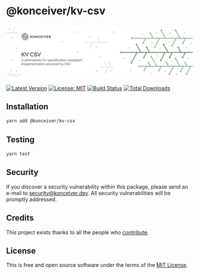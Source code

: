 # @konceiver/kv-csv

<p align="center"><img src="./banner.png" /></p>

[![Latest Version](https://badgen.now.sh/npm/v/@konceiver/kv-csv)](https://www.npmjs.com/package/@konceiver/kv-csv)
[![License: MIT](https://badgen.now.sh/badge/license/MIT/green)](./LICENSE)
[![Build Status](https://img.shields.io/github/workflow/status/konceiver/kv-csv/run-tests?label=tests)](https://img.shields.io/github/workflow/status/konceiver/kv-csv/CI?label=CI)
[![Total Downloads](https://badgen.net/npm/dt/konceiver/kv-csv)](https://npmjs.org/package/@konceiver/kv-csv)

## Installation

```bash
yarn add @konceiver/kv-csv
```

## Testing

```bash
yarn test
```

## Security

If you discover a security vulnerability within this package, please send an e-mail to security@konceiver.dev. All security vulnerabilities will be promptly addressed.

## Credits

This project exists thanks to all the people who [contribute](../../contributors).

## License

This is free and open source software under the terms of the [MIT License](./LICENSE).
